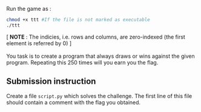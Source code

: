 Run the game as :
```bash
chmod +x ttt #If the file is not marked as executable
./ttt
```
[ <b>NOTE</b> : The indicies, i.e. rows and columns, are zero-indexed (the first element is referred by 0) ] <br>
<br>
You task is to create a program that always draws or wins against the given program. Repeating this 250 times will you earn you the flag.

## Submission instruction
Create a file `script.py` which solves the challenge. The first line of this file should contain a comment with the flag you obtained.
